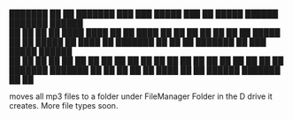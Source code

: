 ███████ ██ ██      ███████     ███    ███  █████  ███    ██  █████   ██████  ███████ ██████  
██      ██ ██      ██          ████  ████ ██   ██ ████   ██ ██   ██ ██       ██      ██   ██ 
█████   ██ ██      █████       ██ ████ ██ ███████ ██ ██  ██ ███████ ██   ███ █████   ██████  
██      ██ ██      ██          ██  ██  ██ ██   ██ ██  ██ ██ ██   ██ ██    ██ ██      ██   ██ 
██      ██ ███████ ███████     ██      ██ ██   ██ ██   ████ ██   ██  ██████  ███████ ██   ██ 
                                                                                             
 
moves all mp3 files to a folder under FileManager Folder in the D drive it creates. More file types soon.
